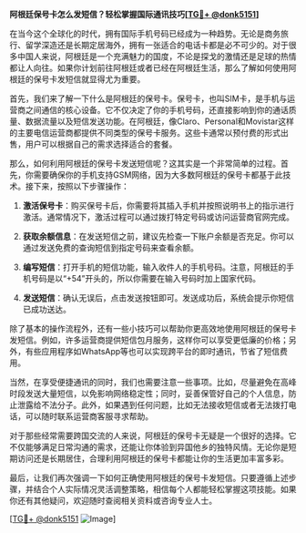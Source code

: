 **阿根廷保号卡怎么发短信？轻松掌握国际通讯技巧[[TG💪+ @donk5151](https://t.me/s/donk5151)]**

在当今这个全球化的时代，拥有国际手机号码已经成为一种趋势。无论是商务旅行、留学深造还是长期定居海外，拥有一张适合的电话卡都是必不可少的。对于很多中国人来说，阿根廷是一个充满魅力的国度，不论是探戈的激情还是足球的热情都让人向往。如果你计划前往阿根廷或者已经在阿根廷生活，那么了解如何使用阿根廷的保号卡发短信就显得尤为重要。

首先，我们来了解一下什么是阿根廷的保号卡。保号卡，也叫SIM卡，是手机与运营商之间通信的核心设备。它不仅决定了你的手机号码，还直接影响到你的通话质量、数据流量以及短信发送功能。在阿根廷，像Claro、Personal和Movistar这样的主要电信运营商都提供不同类型的保号卡服务。这些卡通常以预付费的形式出售，用户可以根据自己的需求选择适合的套餐。

那么，如何利用阿根廷的保号卡发送短信呢？这其实是一个非常简单的过程。首先，你需要确保你的手机支持GSM网络，因为大多数阿根廷的保号卡都基于此技术。接下来，按照以下步骤操作：

1. **激活保号卡**：购买保号卡后，你需要将其插入手机并按照说明书上的指示进行激活。通常情况下，激活过程可以通过拨打特定号码或访问运营商官网完成。

2. **获取余额信息**：在发送短信之前，建议先检查一下账户余额是否充足。你可以通过发送免费的查询短信到指定号码来查看余额。

3. **编写短信**：打开手机的短信功能，输入收件人的手机号码。注意，阿根廷的手机号码是以“+54”开头的，所以你需要在输入号码时加上国家代码。

4. **发送短信**：确认无误后，点击发送按钮即可。发送成功后，系统会提示你短信已成功送达。

除了基本的操作流程外，还有一些小技巧可以帮助你更高效地使用阿根廷的保号卡发短信。例如，许多运营商提供短信包月服务，这样你可以享受更低廉的价格；另外，有些应用程序如WhatsApp等也可以实现跨平台的即时通讯，节省了短信费用。

当然，在享受便捷通讯的同时，我们也需要注意一些事项。比如，尽量避免在高峰时段发送大量短信，以免影响网络稳定性；同时，妥善保管好自己的个人信息，防止泄露给不法分子。此外，如果遇到任何问题，比如无法接收短信或者无法拨打电话，可以随时联系运营商客服寻求帮助。

对于那些经常需要跨国交流的人来说，阿根廷的保号卡无疑是一个很好的选择。它不仅能够满足日常沟通的需求，还能让你体验到异国他乡的独特风情。无论你是短期访问还是长期居住，合理利用阿根廷的保号卡都能让你的生活更加丰富多彩。

最后，让我们再次强调一下如何正确使用阿根廷的保号卡发短信。只要遵循上述步骤，并结合个人实际情况灵活调整策略，相信每个人都能轻松掌握这项技能。如果你还有其他疑问，欢迎随时查阅相关资料或咨询专业人士。

[[TG💪+ @donk5151](https://t.me/s/donk5151) ![Image](https://i.postimg.cc/rwNCRYN7/Snipaste-2025-04-30-17-27-05.png)]